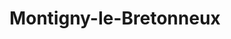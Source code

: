 ---
title: Montigny-le-Bretonneux
url: /montigny-le-bretonneux/
latitude: 48.785
longitude: 2.044
---